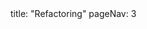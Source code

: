 <frontmatter>
title: "Refactoring"
pageNav: 3
</frontmatter>

<include src="container-inPage-asFlat.md" boilerplate />
